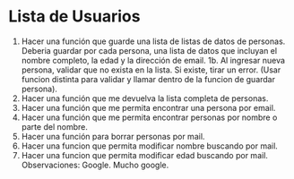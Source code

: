 # Lista de Usuarios

1. Hacer una función que guarde una lista
   de listas de datos de personas. Deberia
   guardar por cada persona, una lista de datos
   que incluyan el nombre completo, la edad y
   la dirección de email.
   1b. Al ingresar nueva persona, validar que no
   exista en la lista. Si existe, tirar
   un error. (Usar funcion distinta para validar
   y llamar dentro de la funcion de guardar persona).
2. Hacer una función que me devuelva la lista
   completa de personas.
3. Hacer una función que me permita encontrar
   una persona por email.
4. Hacer una función que me permita encontrar
   personas por nombre o parte del nombre.
5. Hacer una función para borrar personas por mail.
6. Hacer una funcion que permita modificar nombre
   buscando por mail.
7. Hacer una funcion que permita modificar edad
   buscando por mail.
   Observaciones: Google. Mucho google.
